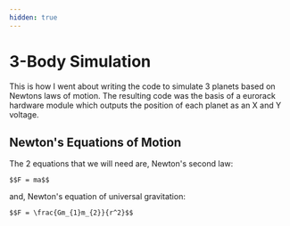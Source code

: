 ```yaml
---
hidden: true
---
```


# 3-Body Simulation

This is how I went about writing the code to simulate 3 planets based on Newtons laws of motion.
The resulting code was the basis of a eurorack hardware module which outputs the position of each planet as an X and Y voltage.


## Newton's Equations of Motion

The 2 equations that we will need are, Newton's second law:

    $$F = ma$$

and, Newton's equation of universal gravitation:

    $$F = \frac{Gm_{1}m_{2}}{r^2}$$



